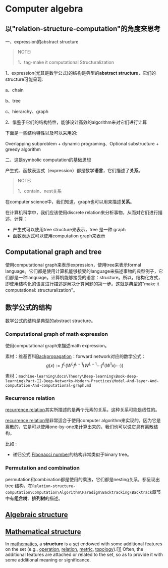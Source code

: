 # Computer algebra

## 以"relation-structure-computation"的角度来思考

一、expression的abstract structure

> NOTE: 
>
> 1、tag-make it computational Structuralization

1、expression(尤其是数学公式)的结构是典型的**abstract structure**，它们的structure可能呈现:

a、chain

b、tree

c、hierarchy、graph

2、借鉴于它们的结构特性，能够设计高效的algorithm来对它们进行计算

下面是一些结构特性以及可以采用的:

Overlapping subproblem + dynamic programing、Optional substructure + greedy algorithm



二、这是symbolic computation的基础思想



产生式、函数表达式（expression）都是数学**语言**，它们描述了**关系**。

> NOTE: 
>
> 1、contain、nest关系

在computer science中，我们知道，graph也可以用来描述**关系**。



在计算机科学中，我们应该使用discrete relation来分析事物，从而对它们进行描述、计算：

- 产生式可以使用tree structure来表示，tree 是一种 graph
- 函数表达式可以使用computation graph来表示



## Computational graph and tree

使用computational graph来表示expression，使用tree来表示formal language。它们都是使用计算机能够接受的language来描述事物的典型例子，它们都是一种language。计算机能够接受的语言：structure。所以，结构化方式，即使用结构化的语言进行描述是解决计算问题的第一步。这就是典型的"make it computational: structuralization"。





## 数学公式的结构

数学公式的结构是典型的abstract structure。

### Computational graph of math expression

使用computational graph来描述math expression。

素材：维基百科[Backpropagation](https://en.wikipedia.org/wiki/Backpropagation)：forward network对应的数学公式：
$$
g(x):=f^{L}(W^{L}f^{L-1}(W^{L-1}\cdots f^{1}(W^{1}x)\cdots ))
$$



素材：`machine-learning\docs\Theory\Deep-learning\Book-deep-learning\Part-II-Deep-Networks-Modern-Practices\Model-And-layer-And-computation-And-computational-graph.md`



### Recurrence relation

[recurrence relation](./Recursion/Recurrence-relation.md)其实所描述的是两个元素的关系，这种关系可能是线性的。

[recurrence relation](./Recursion/Recurrence-relation.md)是非常适合于使用computer algorithm来实现的，因为它是离散的，它是可以使用one-by-one来计算出来的，我们也可以说它具有离散结构。

比如 :

- 递归公式 [Fibonacci number](https://en.wikipedia.org/wiki/Fibonacci_number)的结构非常类似于binary tree。



### Permutation and combination

permutation和combination都是使用的乘法，它们都是nesting关系，都呈现出 tree 结构，在`Relation-structure-computation\Computation\Algorithm\Paradigm\Backtracking\Backtrack`章节中有**组合树**、**排列树**的描述。





## [Algebraic structure](https://infogalactic.com/info/Algebraic_structure)



## [Mathematical structure](https://en.wikipedia.org/wiki/Mathematical_structure)

In [mathematics](https://en.wikipedia.org/wiki/Mathematics), a **structure** is a [set](https://en.wikipedia.org/wiki/Set_(mathematics)) endowed with some additional features on the set (e.g., [operation](https://en.wikipedia.org/wiki/Operation_(mathematics)), [relation](https://en.wikipedia.org/wiki/Relation_(math)), [metric](https://en.wikipedia.org/wiki/Metric_(mathematics)), [topology](https://en.wikipedia.org/wiki/Topology#Topologies_on_sets)).[[1\]](https://en.wikipedia.org/wiki/Mathematical_structure#cite_note-1) Often, the additional features are attached or related to the set, so as to provide it with some additional meaning or significance.
